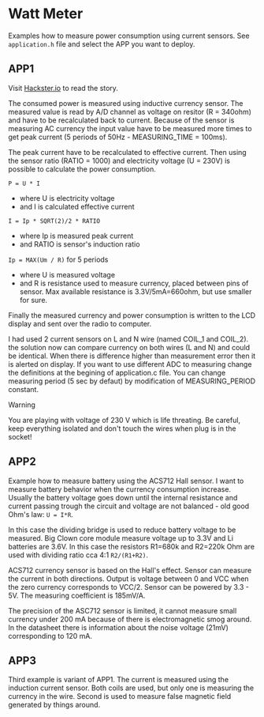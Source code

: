 # Watt Meter

Examples how to measure power consumption using current sensors. See `application.h` file and select the APP you want to deploy. 

## APP1

Visit [Hackster.io](https://www.hackster.io/matejus/wattmetter-with-bigclown-a0ec12) to read the story.

The consumed power is measured using inductive currency sensor. The measured value is read by A/D channel as voltage on resitor (R = 340ohm) and have to be recalculated back to current. Because of the sensor is measuring AC currency the input value have to be measured more times to get peak current (5 periods of 50Hz - MEASURING_TIME = 100ms).

The peak current have to be recalculated to effective current. Then using the sensor ratio (RATIO = 1000) and electricity voltage (U = 230V) is possible to calculate the power consumption.

`P = U * I`

- where U is electricity voltage
- and I is calculated effective current

`I = Ip * SQRT(2)/2 * RATIO`

- where Ip is measured peak current
- and RATIO is sensor's induction ratio

`Ip = MAX(Um / R)` for 5 periods

- where U is measured voltage
- and R is resistance used to measure currency, placed between pins of sensor. Max available resistance is 3.3V/5mA=660ohm, but use smaller for sure.

Finally the measured currency and power consumption is written to the LCD display and sent over the radio to computer.

I had used 2 current sensors on L and N wire (named COIL_1 and COIL_2). the solution now can compare currency on both wires (L and N) and could be identical. When there is difference higher than measurement error then it is alerted on display.
If you want to use different ADC to measuring change the definitions at the begining of application.c file. You can change measuring period (5 sec by defaut) by modification of MEASURING_PERIOD constant.

> [!WARNING]
> You are playing with voltage of 230 V which is life threating. Be careful, keep everything isolated and don't touch the wires when plug is in the socket!

## APP2

Example how to measure battery using the ACS712 Hall sensor. I want to measure battery behavior when the currency consumption increase. Usually the battery voltage goes down until the internal resistance and current passing trough the circuit and voltage are not balanced - old good Ohm's law: `U = I*R`.

In this case the dividing bridge is used to reduce battery voltage to be measured. Big Clown core module measure voltage up to 3.3V and Li batteries are 3.6V. In this case the resistors R1=680k and R2=220k Ohm are used with dividing ratio cca 4:1 `R2/(R1+R2)`.

ACS712 currency sensor is based on the Hall's effect. Sensor can measure the current in both directions. Output is voltage between 0 and VCC when the zero currency corresponds to VCC/2. Sensor can be powered by 3.3 - 5V. The measuring coefficient is 185mV/A.

The precision of the ASC712 sensor is limited, it cannot measure small currency under 200 mA because of there is electromagnetic smog around. In the datasheet there is information about the noise voltage (21mV) corresponding to 120 mA.

## APP3

Third example is variant of APP1. The current is measured using the induction current sensor. Both coils are used, but only one is measuring the currency in the wire. Second is used to measure false magnetic field generated by things around.
 